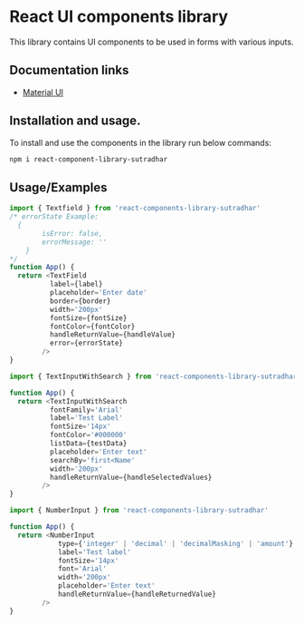 # React UI components library
This library contains UI components to be used in forms with various inputs.
## Documentation links

 - [Material UI](https://mui.com/material-ui/)


## Installation and usage.

To install and use the components in the library run below commands:

```bash
npm i react-component-library-sutradhar
```
    
## Usage/Examples

```javascript
import { Textfield } from 'react-components-library-sutradhar'
/* errorState Example:
  {
        isError: false,
        errorMessage: ''
    }
*/
function App() {
  return <TextField
          label={label}
          placeholder='Enter date'
          border={border}
          width='200px'
          fontSize={fontSize}
          fontColor={fontColor}
          handleReturnValue={handleValue}
          error={errorState}
        />
}
```
```javascript
import { TextInputWithSearch } from 'react-components-library-sutradhar'

function App() {
  return <TextInputWithSearch
          fontFamily='Arial'
          label='Test Label'
          fontSize='14px'
          fontColor='#000000'
          listData={testData}
          placeholder='Enter text'
          searchBy='first<Name'
          width='200px'
          handleReturnValue={handleSelectedValues}
        />
}
```

```javascript
import { NumberInput } from 'react-components-library-sutradhar'

function App() {
  return <NumberInput
            type={'integer' | 'decimal' | 'decimalMasking' | 'amount'}
            label='Test label'
            fontSize='14px'
            font='Arial'
            width='200px'
            placeholder='Enter text'
            handleReturnValue={handleReturnedValue}
        />
}
```
